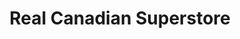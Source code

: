 ---
title: "Real Canadian Superstore"
url: /leamington/real-canadian-superstore/
shop: supermarket
---